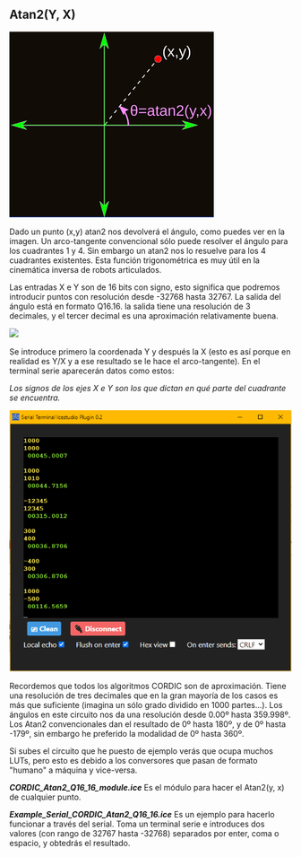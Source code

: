 ## Atan2(Y, X)

![](https://github.com/Democrito/repositorios/blob/master/Maths/trigonometric/atan2/IMG/ata2_graph.png)

Dado un punto (x,y) atan2 nos devolverá el ángulo, como puedes ver en la imagen. Un arco-tangente convencional sólo puede resolver el ángulo para los cuadrantes 1 y 4. Sin embargo un atan2 nos lo resuelve para los 4 cuadrantes existentes. Esta función trigonométrica es muy útil en la cinemática inversa de robots articulados.

Las entradas X e Y son de 16 bits con signo, esto significa que podremos introducir puntos con resolución desde -32768 hasta 32767. La salida del ángulo está en formato Q16.16. la salida tiene una resolución de 3 decimales, y el tercer decimal es una aproximación relativamente buena.

![](Example_Atan2_q16_16_CORDIC.png)

Se introduce primero la coordenada Y y después la X (esto es así porque en realidad es Y/X y a ese resultado se le hace el arco-tangente). En el terminal serie aparecerán datos como estos:

*Los signos de los ejes X e Y son los que dictan en qué parte del cuadrante se encuentra.*

![](https://github.com/Democrito/repositorios/blob/master/Maths/trigonometric/atan2/IMG/Atan2_Serial.PNG)

Recordemos que todos los algoritmos CORDIC son de aproximación. Tiene una resolución de tres decimales que en la gran mayoría de los casos es más que suficiente (imagina un sólo grado dividido en 1000 partes...). Los ángulos en este circuito nos da una resolución desde 0.00º hasta 359.998º. Los Atan2 convencionales dan el resultado de 0º hasta 180º, y de 0º hasta -179º, sin embargo he preferido la modalidad de 0º hasta 360º.

Si subes el circuito que he puesto de ejemplo verás que ocupa muchos LUTs, pero esto es debido a los conversores que pasan de formato "humano" a máquina y vice-versa.

***CORDIC_Atan2_Q16_16_module.ice*** Es el módulo para hacer el Atan2(y, x) de cualquier punto.

***Example_Serial_CORDIC_Atan2_Q16_16.ice*** Es un ejemplo para hacerlo funcionar a través del serial. Toma un terminal serie e introduces dos valores (con rango de 32767 hasta -32768) separados por enter, coma o espacio, y obtedrás el resultado.
